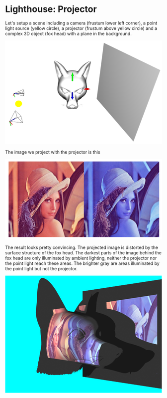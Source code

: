 # Lighthouse: Projector

Let's setup a scene including a camera (frustum lower left corner), a point light source (yellow circle), a projector (frustum above yellow circle) and a complex 3D object (fox head) with a plane in the background.

![](images/scene.png)

The image we project with the projector is this

![](images/image.png)

The result looks pretty convincing. The projected image is distorted by the surface structure of the fox head. The darkest parts of the image behind the fox head are only illuminated by ambient lighting, neither the projector nor the point light reach these areas. The brighter gray are areas illuminated by the point light but not the projector.

![](images/projection.png)

